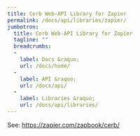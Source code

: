 ```yaml
---
title: Cerb Web-API Library for Zapier
permalink: /docs/api/libraries/zapier/
jumbotron:
  title: Cerb Web-API Library for Zapier
  tagline: ""
  breadcrumbs:
  -
    label: Docs &raquo;
    url: /docs/home/
  -
    label: API &raquo;
    url: /docs/api/
  -
    label: Libraries &raquo;
    url: /docs/api/libraries/
---
```


See: <https://zapier.com/zapbook/cerb/>
